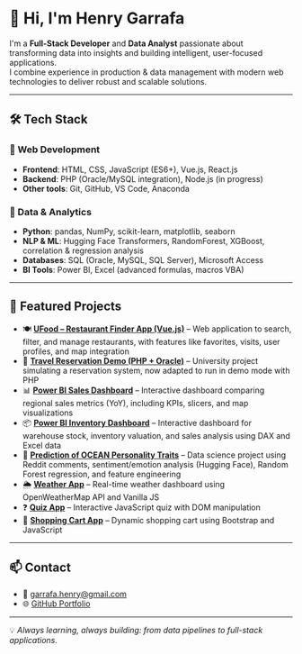 # 👋 Hi, I'm Henry Garrafa  

I'm a **Full-Stack Developer** and **Data Analyst** passionate about transforming data into insights and building intelligent, user-focused applications.  
I combine experience in production & data management with modern web technologies to deliver robust and scalable solutions.  

---

## 🛠️ Tech Stack  

### 🔹 Web Development  
- **Frontend**: HTML, CSS, JavaScript (ES6+), Vue.js, React.js  
- **Backend**: PHP (Oracle/MySQL integration), Node.js (in progress)  
- **Other tools**: Git, GitHub, VS Code, Anaconda  

### 🔹 Data & Analytics  
- **Python**: pandas, NumPy, scikit-learn, matplotlib, seaborn  
- **NLP & ML**: Hugging Face Transformers, RandomForest, XGBoost, correlation & regression analysis  
- **Databases**: SQL (Oracle, MySQL, SQL Server), Microsoft Access  
- **BI Tools**: Power BI, Excel (advanced formulas, macros VBA)  

---

## 📂 Featured Projects  

- 🍽️ [**UFood – Restaurant Finder App (Vue.js)**](https://github.com/HenryGarrafa/UFood-Vue-App) – Web application to search, filter, and manage restaurants, with features like favorites, visits, user profiles, and map integration  
- 🚌 [**Travel Reservation Demo (PHP + Oracle)**](https://github.com/HenryGarrafa/travel-reservation-demo-php) – University project simulating a reservation system, now adapted to run in demo mode with PHP  
- 📊 [**Power BI Sales Dashboard**](https://github.com/HenryGarrafa/dashboard-sales-powerbi) – Interactive dashboard comparing regional sales metrics (YoY), including KPIs, slicers, and map visualizations  
- 📦 [**Power BI Inventory Dashboard**](https://github.com/HenryGarrafa/logistic-application-powerBI) – Interactive dashboard for warehouse stock, inventory valuation, and sales analysis using DAX and Excel data  
- 🧠 [**Prediction of OCEAN Personality Traits**](https://github.com/HenryGarrafa/prediction-traits-personnalite-reddit) – Data science project using Reddit comments, sentiment/emotion analysis (Hugging Face), Random Forest regression, and feature engineering  
- 🌦️ [**Weather App**](https://github.com/HenryGarrafa/weather-app-js) – Real-time weather dashboard using OpenWeatherMap API and Vanilla JS  
- ❓ [**Quiz App**](https://github.com/HenryGarrafa/quiz-app-js) – Interactive JavaScript quiz with DOM manipulation  
- 🛒 [**Shopping Cart App**](https://github.com/HenryGarrafa/shopping-cart-js) – Dynamic shopping cart using Bootstrap and JavaScript  


---

## 📫 Contact  
- 📧 garrafa.henry@gmail.com 
- 🌐 [GitHub Portfolio](https://github.com/HenryGarrafa)  

---
💡 *Always learning, always building: from data pipelines to full-stack applications.*  
